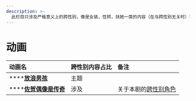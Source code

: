 ```yaml
---
description: >-
  此栏目只涉及严格意义上的跨性别，像是女装，性转，扶她一类的内容（在与跨性别无关时）不会被收集。举例来说，命运石之门里的漆原琉华虽然具有「伪娘」属性，但其本人也有想成为女生的想法，因此会被收录；笨蛋测验召唤兽中的吉井明久也具有「伪娘」属性，但其本人没有透露过想改变性别的想法，因此不会被收录。然而不幸的是，在很多作品中，作者并没有阐明涉及「伪娘」属性的角色究竟是跨性别者还是异装者
---
```


# 动画



| 动画名 | 跨性别内容占比 | 备注 |
| :--- | :--- | :--- |
| \*\*\*\*[**放浪男孩**](https://movie.douban.com/subject/5273301/) | 主题 |  |
| \*\*\*\*[**佐贺偶像是传奇**](https://movie.douban.com/subject/30267274/) | 涉及 | 关于本剧的[跨性别角色](https://zh.moegirl.org.cn/zh-tw/%E6%98%9F%E5%B7%9D%E8%8E%89%E8%8E%89) |



